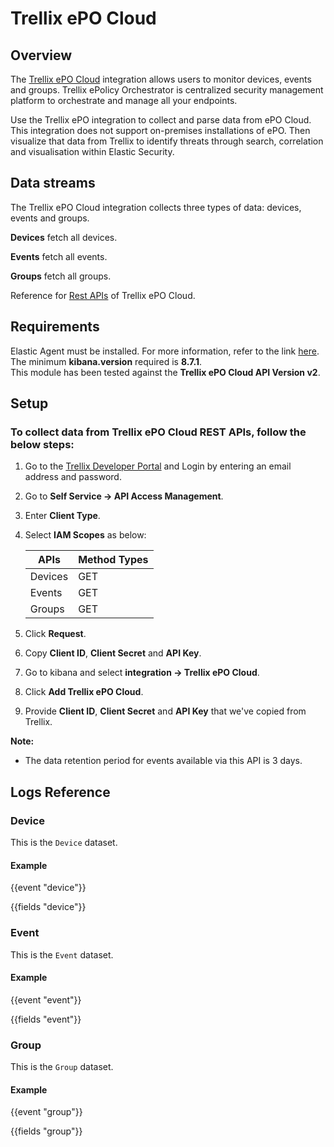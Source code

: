 # Trellix ePO Cloud

## Overview

The [Trellix ePO Cloud](https://www.trellix.com/en-us/products/epo.html) integration allows users to monitor devices, events and groups. Trellix ePolicy Orchestrator is centralized security management platform to orchestrate and manage all your endpoints.

Use the Trellix ePO integration to collect and parse data from ePO Cloud. This integration does not support on-premises installations of ePO. Then visualize that data from Trellix to identify threats through search, correlation and visualisation within Elastic Security.

## Data streams

The Trellix ePO Cloud integration collects three types of data: devices, events and groups.

**Devices** fetch all devices.

**Events** fetch all events.

**Groups** fetch all groups.

Reference for [Rest APIs](https://developer.manage.trellix.com/mvision/apis/home) of Trellix ePO Cloud.

## Requirements

Elastic Agent must be installed. For more information, refer to the link [here](https://www.elastic.co/guide/en/fleet/current/elastic-agent-installation.html).  
The minimum **kibana.version** required is **8.7.1**.  
This module has been tested against the **Trellix ePO Cloud API Version v2**.

## Setup

### To collect data from Trellix ePO Cloud REST APIs, follow the below steps:

1. Go to the [Trellix Developer Portal](https://developer.manage.trellix.com/) and Login by entering an email address and password.
2. Go to **Self Service → API Access Management**.
3. Enter **Client Type**.
4. Select **IAM Scopes** as below:

    | APIs | Method Types |
    |---|---|
    | Devices | GET |
    | Events | GET |
    | Groups | GET |
5. Click **Request**.
6. Copy **Client ID**, **Client Secret** and **API Key**.
7. Go to kibana and select **integration -> Trellix ePO Cloud**.
8. Click **Add Trellix ePO Cloud**.
9. Provide **Client ID**, **Client Secret** and **API Key** that we've copied from Trellix.

**Note:**
  - The data retention period for events available via this API is 3 days.

## Logs Reference

### Device

This is the `Device` dataset.

#### Example

{{event "device"}}

{{fields "device"}}

### Event

This is the `Event` dataset.

#### Example

{{event "event"}}

{{fields "event"}}

### Group

This is the `Group` dataset.

#### Example

{{event "group"}}

{{fields "group"}}